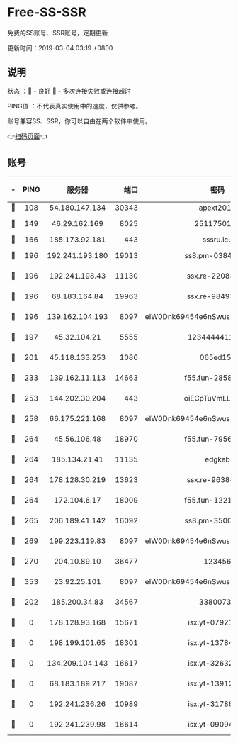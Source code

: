 # Free-SS-SSR

免费的SS账号、SSR账号，定期更新

更新时间：2019-03-04 03:19 +0800

## 说明

状态     ：🙂 - 良好 🙁 - 多次连接失败或连接超时

PING值   ：不代表真实使用中的速度，仅供参考。

账号兼容SS、SSR，你可以自由在两个软件中使用。

👉[扫码页面](https://liesauer.github.io/free-ss-ssr.github.io/)👈

## 账号

|-|PING|服务器|端口|密码|加密方式|区域|
|:----:|:----:|:-----:|-----:|:----:|:----:|:----:|
|🙂|108|54.180.147.134|30343|apext2019|chacha20|KR|
|🙂|149|46.29.162.169|8025|2511750146|aes-256-cfb|RU|
|🙂|166|185.173.92.181|443|sssru.icu|rc4-md5|RU|
|🙂|196|192.241.193.180|19013|ss8.pm-03842768|aes-256-cfb|US|
|🙂|196|192.241.198.43|11130|ssx.re-22083061|aes-256-cfb|US|
|🙂|196|68.183.164.84|19963|ssx.re-98493930|aes-256-cfb|US|
|🙂|196|139.162.104.193|8097|eIW0Dnk69454e6nSwuspv9DmS201tQ0D|aes-256-cfb|JP|
|🙂|197|45.32.104.21|5555|1234444411111|aes-256-cfb|SG|
|🙂|201|45.118.133.253|1086|065ed15a|aes-256-cfb|SG|
|🙂|233|139.162.11.113|14663|f55.fun-28583280|aes-256-cfb|SG|
|🙂|253|144.202.30.204|443|oiECpTuVmLLxk4Ts|aes-256-cfb|US|
|🙂|258|66.175.221.168|8097|eIW0Dnk69454e6nSwuspv9DmS201tQ0D|aes-256-cfb|US|
|🙂|264|45.56.106.48|18970|f55.fun-79568034|aes-256-cfb|US|
|🙂|264|185.134.21.41|11135|edgkeb|aes-256-cfb|GB|
|🙂|264|178.128.30.219|13623|ssx.re-96384846|aes-256-cfb|SG|
|🙂|264|172.104.6.17|18009|f55.fun-12212808|aes-256-cfb|US|
|🙂|265|206.189.41.142|16092|ss8.pm-35002158|aes-256-cfb|SG|
|🙂|269|199.223.119.83|8097|eIW0Dnk69454e6nSwuspv9DmS201tQ0D|aes-256-cfb|US|
|🙂|270|204.10.89.10|36477|123456|aes-256-cfb|US|
|🙂|353|23.92.25.101|8097|eIW0Dnk69454e6nSwuspv9DmS201tQ0D|aes-256-cfb|US|
|🙂|202|185.200.34.83|34567|33800731|aes-256-cfb|US|
|🙁|0|178.128.93.168|15671|isx.yt-07921644|aes-256-cfb|SG|
|🙁|0|198.199.101.65|18301|isx.yt-13784325|aes-256-cfb|US|
|🙁|0|134.209.104.143|16617|isx.yt-32632339|aes-256-cfb|SG|
|🙁|0|68.183.189.217|19087|isx.yt-13912703|aes-256-cfb|SG|
|🙁|0|192.241.236.26|10989|isx.yt-31786125|aes-256-cfb|US|
|🙁|0|192.241.239.98|16614|isx.yt-09094169|aes-256-cfb|US|
